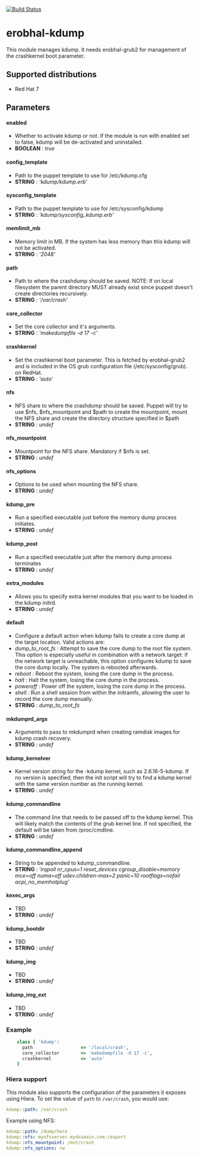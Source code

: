 [![Build Status](https://travis-ci.org/erobhal/puppet-module-kdump.svg?branch=master)](https://travis-ci.org/erobhal/puppet-module-kdump)

# erobhal-kdump

This module manages kdump. It needs erobhal-grub2 for management
of the crashkernel boot parameter.

## Supported distributions
- Red Hat 7

## Parameters

#### enabled
 - Whether to activate kdump or not. If the module is run with enabled set
   to false, kdump will be de-activated and uninstalled.
 - **BOOLEAN** : *true*

#### config_template
 - Path to the puppet template to use for /etc/kdump.cfg
 - **STRING** : *'kdump/kdump.erb'*

#### sysconfig_template
 - Path to the puppet template to use for /etc/sysconfig/kdump
 - **STRING** : *'kdump/sysconfig_kdump.erb'*

#### memlimit_mb
 - Memory limit in MB. If the system has less memory than this kdump will
   not be activated.
 - **STRING** : *'2048'*

#### path
 - Path to where the crashdump should be saved.
   NOTE: If on local filesystem the parent directory MUST already exist since
   puppet doesn't create directories recursively.
 - **STRING** : *'/var/crash'*

#### core_collector
 - Set the core collector and it's arguments.
 - **STRING** : *'makedumpfile -d 17 -c'*

#### crashkernel
 - Set the crashkernel boot parameter. This is fetched by erobhal-grub2
   and is included in the OS grub configuration file (/etc/sysconfig/grub).
   on RedHat. 
 - **STRING** : *'auto'*

#### nfs
 - NFS share to where the crashdump should be saved.
   Puppet will try to use $nfs, $nfs_mountpoint and $path to create the mountpoint,
   mount the NFS share and create the directory structure specified in $path
 - **STRING** : *undef*

#### nfs_mountpoint
 - Mountpoint for the NFS share. Mandatory if $nfs is set.
 - **STRING** : *undef*

#### nfs_options
 - Options to be used when mounting the NFS share.
 - **STRING** : *undef*

#### kdump_pre
 -  Run a specified executable just before the memory dump process initiates.
 - **STRING** : *undef*

#### kdump_post
 -  Run a specified executable just after the memory dump process terminates
 - **STRING** : *undef*

#### extra_modules
 - Allows you to specify extra kernel modules that you want to be loaded in the kdump initrd.
 - **STRING** : *undef*

#### default
 - Configure a default action when kdump fails to create a core dump at the target location. Valid
   actions are:
 - *dump_to_root_fs* : Attempt to save the core dump to the root file system. This option is especially
                       useful in combination with a network target: if the network target is
                       unreachable, this option configures kdump to save the core dump locally. The
                       system is rebooted afterwards.
 - *reboot*          : Reboot the system, losing the core dump in the process.
 - *halt*            : Halt the system, losing the core dump in the process.
 - *poweroff*        : Power off the system, losing the core dump in the process.
 - *shell*           : Run a shell session from within the initramfs, allowing the user to record the
                       core dump manually.
 - **STRING** : *dump_to_root_fs*

#### mkdumprd_args
 - Arguments to pass to mkdumprd when creating ramdisk images for kdump crash recovery.
 - **STRING** : *undef*

#### kdump_kernelver
 - Kernel version string for the -kdump kernel, such as 2.6.16-5-kdump. If no version is
   specified, then the init script will try to find a kdump kernel with the same version
   number as the running kernel.
 - **STRING** : *undef*

#### kdump_commandline
 - The command line that needs to be passed off to the kdump kernel. This will likely match
   the contents of the grub kernel line. If not specified, the default will be taken from
   /proc/cmdline.
 - **STRING** : *undef*

#### kdump_commandline_append
 - String to be appended to kdump_commandline.
 - **STRING** : *'irqpoll nr_cpus=1 reset_devices cgroup_disable=memory mce=off numa=off udev.children-max=2 panic=10 rootflags=nofail acpi_no_memhotplug'*

#### kexec_args
 - TBD
 - **STRING** : *undef*

#### kdump_bootdir
 - TBD
 - **STRING** : *undef*

#### kdump_img
 - TBD
 - **STRING** : *undef*

#### kdump_img_ext
 - TBD
 - **STRING** : *undef*

### Example
```ruby
    class { 'kdump':
      path                  => '/local/crash',
      core_collector        => 'makedumpfile -d 17 -c',
      crashkernel           => 'auto'
    }
```
### Hiera support

This module also supports the configuration of the parameters it exposes
using Hiera. To set the value of `path` to `/var/crash`, you would use:
```yaml
kdump::path: /var/crash
```

Example using NFS:
```yaml
kdump::path: /dump/here
kdump::nfs: mynfsserver.mydoimain.com:/export
kdump::nfs_mountpoint: /mnt/crash
kdump::nfs_options: rw
```

